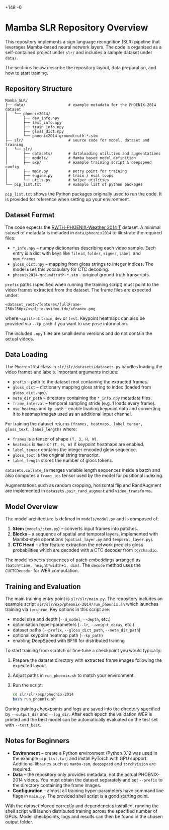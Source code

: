 +148
-0

# Mamba SLR Repository Overview

This repository implements a sign language recognition (SLR) pipeline that
leverages Mamba-based neural network layers.  The code is organised as a
self-contained project under `slr/` and includes a sample dataset under
`data/`.

The sections below describe the repository layout, data preparation, and how to
start training.

## Repository Structure

```
Mamba_SLR/
├── data/                   # example metadata for the PHOENIX-2014 dataset
│   └── phoenix2014/
│       ├── dev_info.npy
│       ├── test_info.npy
│       ├── train_info.npy
│       ├── gloss_dict.npy
│       └── phoenix2014-groundtruth-*.stm
├── slr/                    # source code for model, dataset and training
│   └── slr/
│       ├── datasets/       # dataloading utilities and augmentations
│       ├── models/         # Mamba based model definition
│       ├── exp/            # example training script & deepspeed config
│       ├── main.py         # entry point for training
│       ├── engine.py       # train / eval loops
│       └── utils.py        # helper utilities
└── pip_list.txt            # example list of python packages
```

`pip_list.txt` shows the Python packages originally used to run the code.  It
is provided for reference when setting up your environment.

## Dataset Format

The code expects the [RWTH-PHOENIX-Weather 2014 T](https://www.phoenixrwth.de/phoenix-2014/) dataset.
A minimal subset of metadata is included in `data/phoenix2014` to illustrate the
required files:

- `*_info.npy` – numpy dictionaries describing each video sample.  Each entry is
  a dict with keys like `fileid`, `folder`, `signer`, `label`, and
  `num_frames`.
- `gloss_dict.npy` – mapping from gloss strings to integer indices.  The model
  uses this vocabulary for CTC decoding.
- `phoenix2014-groundtruth-*.stm` – original ground‑truth transcripts.

`prefix` paths (specified when running the training script) must point to the
video frames extracted from the dataset.  The frame files are expected under:

```
<dataset_root>/features/fullFrame-256x256px/<split>/<video_id>/<frame>.png
```

where `<split>` is `train`, `dev` or `test`.  Keypoint heatmaps can also be
provided via `--kp_path` if you want to use pose information.

The included `.npy` files are small demo versions and do not contain the actual
videos.

## Data Loading

The `Phoenix2014` class in `slr/slr/datasets/datasets.py` handles loading the
video frames and labels.  Important arguments include:

- `prefix` – path to the dataset root containing the extracted frames.
- `gloss_dict` – dictionary mapping gloss string to index (loaded from
  `gloss_dict.npy`).
- `meta_dir_path` – directory containing the `*_info.npy` metadata files.
- `frame_interval` – temporal sampling stride (e.g. 1 loads every frame).
- `use_heatmap` and `kp_path` – enable loading keypoint data and converting it
  to heatmap images used as an additional input channel.

For training the dataset returns `(frames, heatmaps, label_tensor, gloss_text,
label_length)` where:

- `frames` is a tensor of shape `(T, 3, H, W)`.
- `heatmaps` is `None` or `(T, H, W)` if keypoint heatmaps are enabled.
- `label_tensor` contains the integer encoded gloss sequence.
- `gloss_text` is the original string transcript.
- `label_length` stores the number of gloss tokens.

`datasets.collate_fn` merges variable length sequences inside a batch and also
computes a `frame_ids` tensor used by the model for positional indexing.

Augmentations such as random cropping, horizontal flip and RandAugment are
implemented in `datasets.pair_rand_augment` and `video_transforms`.

## Model Overview

The model architecture is defined in `models/model.py` and is composed of:

1. **Stem** (`models/stem.py`) – converts input frames into patches.
2. **Blocks** – a sequence of spatial and temporal layers, implemented with
   Mamba‑style operations (`spatial_layer.py` and `temporal_layer.py`).
3. **CTC Head** – after feature extraction the network predicts gloss
   probabilities which are decoded with a CTC decoder from `torchaudio`.

The model expects sequences of patch embeddings arranged as `(batch*time,
height*width+1, dim)`.  The `decode` method uses the `CUCTCDecoder` for WER
computation.

## Training and Evaluation

The main training entry point is `slr/slr/main.py`.  The repository includes an
example script `slr/slr/exp/pheonix-2014/run_phoenix.sh` which launches training
via `torchrun`.  Key options in this script are:

- model size and depth (`--d_model`, `--depth`, etc.)
- optimisation hyper‑parameters (`--lr`, `--weight_decay`, etc.)
- dataset paths (`--prefix`, `--gloss_dict_path`, `--meta_dir_path`)
- optional keypoint heatmap path (`--kp_path`)
- enabling DeepSpeed with BF16 for distributed training

To start training from scratch or fine‑tune a checkpoint you would typically:

1. Prepare the dataset directory with extracted frame images following the
   expected layout.
2. Adjust paths in `run_phoenix.sh` to match your environment.
3. Run the script:

   ```bash
   cd slr/slr/exp/pheonix-2014
   bash run_phoenix.sh
   ```

During training checkpoints and logs are saved into the directory specified by
`--output_dir` and `--log_dir`.  After each epoch the validation WER is printed
and the best model can be automatically evaluated on the test set with
`--test_best`.

## Notes for Beginners

- **Environment** – create a Python environment (Python 3.12 was used in the
  example `pip_list.txt`) and install PyTorch with GPU support.  Additional
  libraries such as `mamba-ssm`, `deepspeed` and `torchvision` are required.
- **Data** – the repository only provides metadata, not the actual PHOENIX-2014
  videos.  You must obtain the dataset separately and set `--prefix` to the
  directory containing the frame images.
- **Configuration** – almost all training hyper‑parameters have command line
  flags in `main.py`.  The provided shell script is a good starting point.

With the dataset placed correctly and dependencies installed, running the shell
script will launch distributed training across the specified number of GPUs.
Model checkpoints, logs and results can then be found in the chosen output
folder.